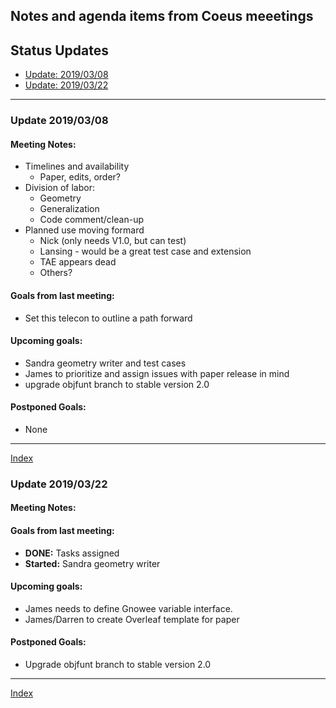 ## Notes and agenda items from Coeus meeetings


<a name="top">

## Status Updates

* [Update: 2019/03/08](#update-20190308)
* [Update: 2019/03/22](#update-20190322)

***

### Update 2019/03/08 

#### Meeting Notes:
 - Timelines and availability
   - Paper, edits, order?
 - Division of labor:
   - Geometry
   - Generalization
   - Code comment/clean-up
 - Planned use moving formard
   - Nick (only needs V1.0, but can test)
   - Lansing - would be a great test case and extension
   - TAE appears dead
   - Others?
 
#### Goals from last meeting:
 - Set this telecon to outline a path forward
 
#### Upcoming goals:
 - Sandra geometry writer and test cases
 - James to prioritize and assign issues with paper release in mind
 - upgrade objfunt branch to stable version 2.0

#### Postponed Goals: 
 - None

***
[Index](#top)

### Update 2019/03/22 

#### Meeting Notes:
  
 
#### Goals from last meeting:
  - **DONE:** Tasks assigned
  - **Started:** Sandra geometry writer
 
#### Upcoming goals:
  - James needs to define Gnowee variable interface.
  - James/Darren to create Overleaf template for paper

#### Postponed Goals: 
  - Upgrade objfunt branch to stable version 2.0

***
[Index](#top)
